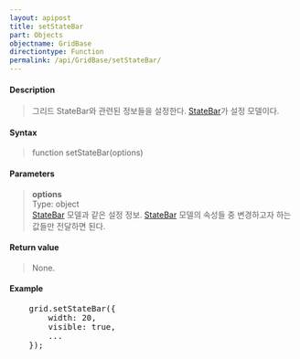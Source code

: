 ```yaml
---
layout: apipost
title: setStateBar
part: Objects
objectname: GridBase
directiontype: Function
permalink: /api/GridBase/setStateBar/
---
```



#### Description

> 그리드 StateBar와 관련된 정보들을 설정한다. [StateBar](/api/Types/StateBar/)가 설정 모델이다.

#### Syntax

> function setStateBar(options)

#### Parameters

> **options**  
> Type: object  
> [StateBar](/api/Types/StateBar/) 모델과 같은 설정 정보. [StateBar](/api/Types/StateBar/) 모델의 속성들 중 변경하고자 하는 값들만 전달하면 된다.    

#### Return value

> None.

#### Example

<pre class="prettyprint">
    grid.setStateBar({
        width: 20,
        visible: true,
        ...
    });
</pre>

